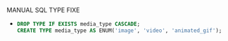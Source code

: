 MANUAL SQL TYPE FIXE

- ```sql
  DROP TYPE IF EXISTS media_type CASCADE;
  CREATE TYPE media_type AS ENUM('image', 'video', 'animated_gif');
  ```
